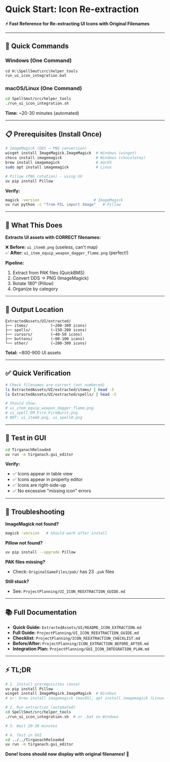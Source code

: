 # Quick Start: Icon Re-extraction

**⚡ Fast Reference for Re-extracting UI Icons with Original Filenames**

---

## 🚀 Quick Commands

### Windows (One Command)
```batch
cd H:\SpellSmut\src\helper_tools
run_ui_icon_integration.bat
```

### macOS/Linux (One Command)
```bash
cd SpellSmut/src/helper_tools
./run_ui_icon_integration.sh
```

**Time:** ~20-30 minutes (automated)

---

## 📋 Prerequisites (Install Once)

```bash
# ImageMagick (DDS → PNG conversion)
winget install ImageMagick.ImageMagick  # Windows (winget)
choco install imagemagick               # Windows (chocolatey)
brew install imagemagick                # macOS
sudo apt install imagemagick            # Linux

# Pillow (PNG rotation) - using UV
uv pip install Pillow
```

**Verify:**
```bash
magick -version                        # ImageMagick
uv run python -c "from PIL import Image"   # Pillow
```

---

## 🎯 What This Does

**Extracts UI assets with CORRECT filenames:**

❌ **Before:** `ui_item0.png` (useless, can't map)  
✅ **After:** `ui_item_equip_weapon_dagger_flame.png` (perfect!)

**Pipeline:**
1. Extract from PAK files (QuickBMS)
2. Convert DDS → PNG (ImageMagick)
3. Rotate 180° (Pillow)
4. Organize by category

---

## 📁 Output Location

```
ExtractedAssets/UI/extracted/
├── items/          (~200-300 icons)
├── spells/         (~150-200 icons)
├── cursors/        (~40-50 icons)
├── buttons/        (~80-100 icons)
└── other/          (~200-300 icons)
```

**Total:** ~800-900 UI assets

---

## ✅ Quick Verification

```bash
# Check filenames are correct (not numbered)
ls ExtractedAssets/UI/extracted/items/ | head -5
ls ExtractedAssets/UI/extracted/spells/ | head -5

# Should show:
# ui_item_equip_weapon_dagger_flame.png
# ui_spell_EM_Fire_FireBurst.png
# NOT: ui_item0.png, ui_spell0.png
```

---

## 🧪 Test in GUI

```bash
cd TirganachReloaded
uv run -m tirganach.gui_editor
```

**Verify:**
- ✅ Icons appear in table view
- ✅ Icons appear in property editor
- ✅ Icons are right-side-up
- ✅ No excessive "missing icon" errors

---

## 🐛 Troubleshooting

**ImageMagick not found?**
```bash
magick -version   # Should work after install
```

**Pillow not found?**
```bash
uv pip install --upgrade Pillow
```

**PAK files missing?**
- Check: `OriginalGameFiles/pak/` has 23 `.pak` files

**Still stuck?**
- See: `ProjectPlanning/UI_ICON_REEXTRACTION_GUIDE.md`

---

## 📚 Full Documentation

- **Quick Guide:** `ExtractedAssets/UI/README_ICON_EXTRACTION.md`
- **Full Guide:** `ProjectPlanning/UI_ICON_REEXTRACTION_GUIDE.md`
- **Checklist:** `ProjectPlanning/ICON_REEXTRACTION_CHECKLIST.md`
- **Before/After:** `ProjectPlanning/ICON_EXTRACTION_BEFORE_AFTER.md`
- **Integration Plan:** `ProjectPlanning/GUI_ICON_INTEGRATION_PLAN.md`

---

## ⚡ TL;DR

```bash
# 1. Install prerequisites (once)
uv pip install Pillow
winget install ImageMagick.ImageMagick  # Windows
# or: brew install imagemagick (macOS), apt install imagemagick (Linux)

# 2. Run extraction (automated)
cd SpellSmut/src/helper_tools
./run_ui_icon_integration.sh  # or .bat on Windows

# 3. Wait 20-30 minutes

# 4. Test in GUI
cd ../../TirganachReloaded
uv run -m tirganach.gui_editor
```

**Done! Icons should now display with original filenames! 🎉**